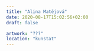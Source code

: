 ```yaml
---
title: "Alina Matějová"
date: 2020-08-17T15:02:56+02:00
draft: false

artwork: "???"
location: "kunstat"
---
```

